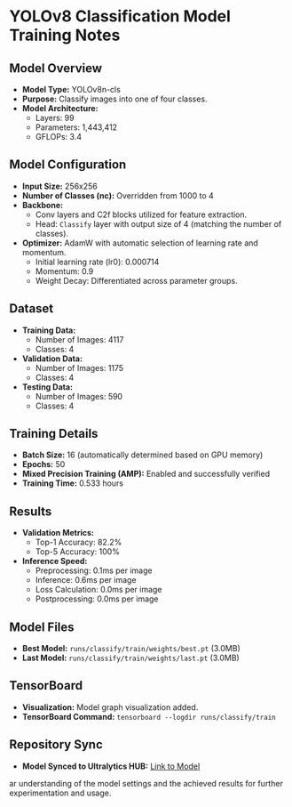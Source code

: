 # YOLOv8 Classification Model Training Notes

## Model Overview

- **Model Type:** YOLOv8n-cls
- **Purpose:** Classify images into one of four classes.
- **Model Architecture:**
  - Layers: 99
  - Parameters: 1,443,412
  - GFLOPs: 3.4

## Model Configuration

- **Input Size:** 256x256
- **Number of Classes (nc):** Overridden from 1000 to 4
- **Backbone:**
  - Conv layers and C2f blocks utilized for feature extraction.
  - Head: `Classify` layer with output size of 4 (matching the number of classes).
- **Optimizer:** AdamW with automatic selection of learning rate and momentum.
  - Initial learning rate (lr0): 0.000714
  - Momentum: 0.9
  - Weight Decay: Differentiated across parameter groups.

## Dataset

- **Training Data:**
  - Number of Images: 4117
  - Classes: 4
- **Validation Data:**
  - Number of Images: 1175
  - Classes: 4
- **Testing Data:**
  - Number of Images: 590
  - Classes: 4

## Training Details

- **Batch Size:** 16 (automatically determined based on GPU memory)
- **Epochs:** 50
- **Mixed Precision Training (AMP):** Enabled and successfully verified
- **Training Time:** 0.533 hours

## Results

- **Validation Metrics:**
  - Top-1 Accuracy: 82.2%
  - Top-5 Accuracy: 100%
- **Inference Speed:**
  - Preprocessing: 0.1ms per image
  - Inference: 0.6ms per image
  - Loss Calculation: 0.0ms per image
  - Postprocessing: 0.0ms per image

## Model Files

- **Best Model:** `runs/classify/train/weights/best.pt` (3.0MB)
- **Last Model:** `runs/classify/train/weights/last.pt` (3.0MB)

## TensorBoard

- **Visualization:** Model graph visualization added.
- **TensorBoard Command:** `tensorboard --logdir runs/classify/train`

## Repository Sync

- **Model Synced to Ultralytics HUB:** [Link to Model](https://hub.ultralytics.com/models/szeffWoo6JsaWHYyqulX)

ar understanding of the model settings and the achieved results for further experimentation and usage.
